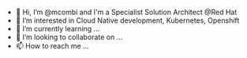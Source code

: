 - 👋 Hi, I’m @mcombi and I'm a Specialist Solution Architect @Red Hat
- 👀 I’m interested in Cloud Native development, Kubernetes, Openshift
- 🌱 I’m currently learning ...
- 💞️ I’m looking to collaborate on ...
- 📫 How to reach me ...

<!---
mcombi/mcombi is a ✨ special ✨ repository because its `README.md` (this file) appears on your GitHub profile.
You can click the Preview link to take a look at your changes.
--->
